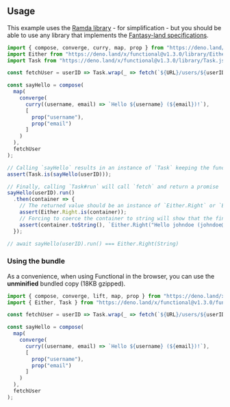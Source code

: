 ## Usage

This example uses the [Ramda library](https://ramdajs.com) - for simplification - but you should be able to use any library that implements
the [Fantasy-land specifications](https://github.com/fantasyland/fantasy-land).

```js
import { compose, converge, curry, map, prop } from "https://deno.land/x/ramda@v0.27.2/mod.ts";
import Either from "https://deno.land/x/functional@v1.3.0/library/Either.js";
import Task from "https://deno.land/x/functional@v1.3.0/library/Task.js";

const fetchUser = userID => Task.wrap(_ => fetch(`${URL}/users/${userID}`).then(response => response.json()));

const sayHello = compose(
  map(
    converge(
      curry((username, email) => `Hello ${username} (${email})!`),
      [
        prop("username"),
        prop("email")
      ]
    )
  ),
  fetchUser
);

// Calling `sayHello` results in an instance of `Task` keeping the function pure.
assert(Task.is(sayHello(userID)));

// Finally, calling `Task#run` will call `fetch` and return a promise
sayHello(userID).run()
  .then(container => {
    // The returned value should be an instance of `Either.Right` or `Either.Left`
    assert(Either.Right.is(container));
    // Forcing to coerce the container to string will show that the final value is our message.
    assert(container.toString(), `Either.Right("Hello johndoe (johndoe@gmail.com)!")`);
  });

// await sayHello(userID).run() === Either.Right(String)
```

### Using the bundle

As a convenience, when using Functional in the browser, you can use the **unminified** bundled copy (18KB gzipped).

```js
import { compose, converge, lift, map, prop } from "https://deno.land/x/ramda@v0.27.2/mod.ts";
import { Either, Task } from "https://deno.land/x/functional@v1.3.0/functional.js";

const fetchUser = userID => Task.wrap(_ => fetch(`${URL}/users/${userID}`).then(response => response.json()));

const sayHello = compose(
  map(
    converge(
      curry((username, email) => `Hello ${username} (${email})!`),
      [
        prop("username"),
        prop("email")
      ]
    )
  ),
  fetchUser
);
```
